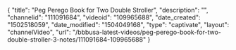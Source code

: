 {
    "title": "Peg Perego Book for Two Double Stroller",
    "description": "",
    "channelid": "111091684",
    "videoid": "109965688",
    "date_created": "1502518059",
    "date_modified": "1504049168",
    "type": "captivate",
    "layout": "channelVideo",
    "url": "\/bbbusa-latest-videos\/peg-perego-book-for-two-double-stroller-3-notes\/111091684-109965688"
}